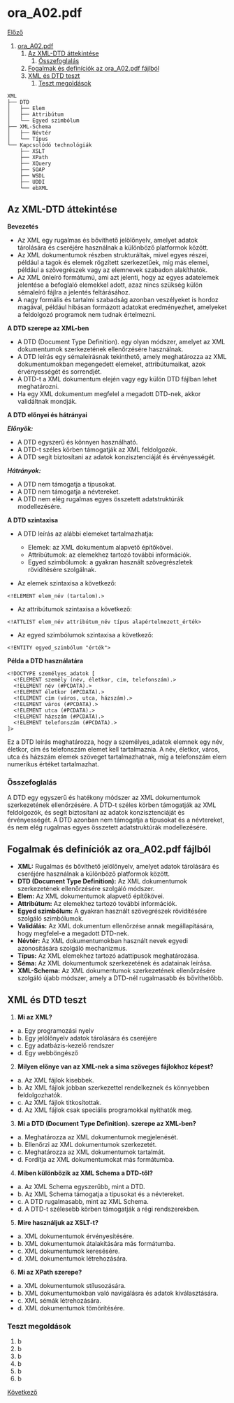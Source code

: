 # ora_A02.pdf

[Előző](1.md)

1. [ora\_A02.pdf](#ora_a02pdf)
   1. [Az XML-DTD áttekintése](#az-xml-dtd-áttekintése)
      1. [Összefoglalás](#összefoglalás)
   2. [Fogalmak és definíciók az ora\_A02.pdf fájlból](#fogalmak-és-definíciók-az-ora_a02pdf-fájlból)
   3. [XML és DTD teszt](#xml-és-dtd-teszt)
      1. [Teszt megoldások](#teszt-megoldások)


```
XML
├── DTD
│   ├── Elem
│   ├── Attribútum
│   └── Egyed szimbólum
├── XML-Schema
│   ├── Névtér
│   └── Típus
└── Kapcsolódó technológiák
    ├── XSLT
    ├── XPath
    ├── XQuery
    ├── SOAP
    ├── WSDL
    ├── UDDI
    └── ebXML
```

## Az XML-DTD áttekintése

**Bevezetés**

- Az XML egy rugalmas és bővíthető jelölőnyelv, amelyet adatok tárolására és cseréjére használnak a különböző platformok között.
- Az XML dokumentumok részben strukturáltak, mivel egyes részei, például a tagok és elemek rögzített szerkezetűek, míg más elemei, például a szövegrészek vagy az elemnevek szabadon alakíthatók.
- Az XML önleíró formátumú, ami azt jelenti, hogy az egyes adatelemek jelentése a befoglaló elemekkel adott, azaz nincs szükség külön sémaleíró fájlra a jelentés feltárásához.
- A nagy formális és tartalmi szabadság azonban veszélyeket is hordoz magával, például hibásan formázott adatokat eredményezhet, amelyeket a feldolgozó programok nem tudnak értelmezni.

**A DTD szerepe az XML-ben**

- A DTD (Document Type Definition). egy olyan módszer, amelyet az XML dokumentumok szerkezetének ellenőrzésére használnak.
- A DTD leírás egy sémaleírásnak tekinthető, amely meghatározza az XML dokumentumokban megengedett elemeket, attribútumaikat, azok érvényességét és sorrendjét.
- A DTD-t a XML dokumentum elején vagy egy külön DTD fájlban lehet meghatározni.
- Ha egy XML dokumentum megfelel a megadott DTD-nek, akkor validáltnak mondják.

**A DTD előnyei és hátrányai**

***Előnyök:***

- A DTD egyszerű és könnyen használható.
- A DTD-t széles körben támogatják az XML feldolgozók.
- A DTD segít biztosítani az adatok konzisztenciáját és érvényességét.

***Hátrányok:***

- A DTD nem támogatja a típusokat.
- A DTD nem támogatja a névtereket.
- A DTD nem elég rugalmas egyes összetett adatstruktúrák modellezésére.

**A DTD szintaxisa**

- A DTD leírás az alábbi elemeket tartalmazhatja:

  - Elemek: az XML dokumentum alapvető építőkövei.
  - Attribútumok: az elemekhez tartozó további információk.
  - Egyed szimbólumok: a gyakran használt szövegrészletek rövidítésére szolgálnak.

- Az elemek szintaxisa a következő:

```
<!ELEMENT elem_név (tartalom).>
```

- Az attribútumok szintaxisa a következő:

```
<!ATTLIST elem_név attribútum_név típus alapértelmezett_érték>
```

- Az egyed szimbólumok szintaxisa a következő:

```
<!ENTITY egyed_szimbólum "érték">
```

**Példa a DTD használatára**

```
<!DOCTYPE személyes_adatok [
  <!ELEMENT személy (név, életkor, cím, telefonszám).>
  <!ELEMENT név (#PCDATA).>
  <!ELEMENT életkor (#PCDATA).>
  <!ELEMENT cím (város, utca, házszám).>
  <!ELEMENT város (#PCDATA).>
  <!ELEMENT utca (#PCDATA).>
  <!ELEMENT házszám (#PCDATA).>
  <!ELEMENT telefonszám (#PCDATA).>
]>
```

Ez a DTD leírás meghatározza, hogy a személyes_adatok elemnek egy név, életkor, cím és telefonszám elemet kell tartalmaznia. A név, életkor, város, utca és házszám elemek szöveget tartalmazhatnak, míg a telefonszám elem numerikus értéket tartalmazhat.

### Összefoglalás

A DTD egy egyszerű és hatékony módszer az XML dokumentumok szerkezetének ellenőrzésére. A DTD-t széles körben támogatják az XML feldolgozók, és segít biztosítani az adatok konzisztenciáját és érvényességét. A DTD azonban nem támogatja a típusokat és a névtereket, és nem elég rugalmas egyes összetett adatstruktúrák modellezésére.

## Fogalmak és definíciók az ora_A02.pdf fájlból

- **XML:** Rugalmas és bővíthető jelölőnyelv, amelyet adatok tárolására és cseréjére használnak a különböző platformok között.
- **DTD (Document Type Definition):** Az XML dokumentumok szerkezetének ellenőrzésére szolgáló módszer.
- **Elem:** Az XML dokumentumok alapvető építőkövei.
- **Attribútum:** Az elemekhez tartozó további információk.
- **Egyed szimbólum:** A gyakran használt szövegrészek rövidítésére szolgáló szimbólumok.
- **Validálás:** Az XML dokumentum ellenőrzése annak megállapítására, hogy megfelel-e a megadott DTD-nek.
- **Névtér:** Az XML dokumentumokban használt nevek egyedi azonosítására szolgáló mechanizmus.
- **Típus:** Az XML elemekhez tartozó adattípusok meghatározása.
- **Séma:** Az XML dokumentumok szerkezetének és adatainak leírása.
- **XML-Schema:** Az XML dokumentumok szerkezetének ellenőrzésére szolgáló újabb módszer, amely a DTD-nél rugalmasabb és bővíthetőbb.


## XML és DTD teszt

1. **Mi az XML?**
- a. Egy programozási nyelv
- b. Egy jelölőnyelv adatok tárolására és cseréjére
- c. Egy adatbázis-kezelő rendszer
- d. Egy webböngésző

2. **Milyen előnye van az XML-nek a sima szöveges fájlokhoz képest?**
- a. Az XML fájlok kisebbek.
- b. Az XML fájlok jobban szerkezettel rendelkeznek és könnyebben feldolgozhatók.
- c. Az XML fájlok titkosítottak.
- d. Az XML fájlok csak speciális programokkal nyithatók meg.

3. **Mi a DTD (Document Type Definition). szerepe az XML-ben?**
- a. Meghatározza az XML dokumentumok megjelenését.
- b. Ellenőrzi az XML dokumentumok szerkezetét.
- c. Meghatározza az XML dokumentumok tartalmát.
- d. Fordítja az XML dokumentumokat más formátumba.

4. **Miben különbözik az XML Schema a DTD-től?**
- a. Az XML Schema egyszerűbb, mint a DTD.
- b. Az XML Schema támogatja a típusokat és a névtereket.
- c. A DTD rugalmasabb, mint az XML Schema.
- d. A DTD-t szélesebb körben támogatják a régi rendszerekben.

5. **Mire használjuk az XSLT-t?**
- a. XML dokumentumok érvényesítésére.
- b. XML dokumentumok átalakítására más formátumba.
- c. XML dokumentumok keresésére.
- d. XML dokumentumok létrehozására.

6. **Mi az XPath szerepe?**
- a. XML dokumentumok stílusozására.
- b. XML dokumentumokban való navigálásra és adatok kiválasztására.
- c. XML sémák létrehozására.
- d. XML dokumentumok tömörítésére.

### Teszt megoldások

1. b
2. b
3. b
4. b
5. b
6. b

[Következő](3.md)